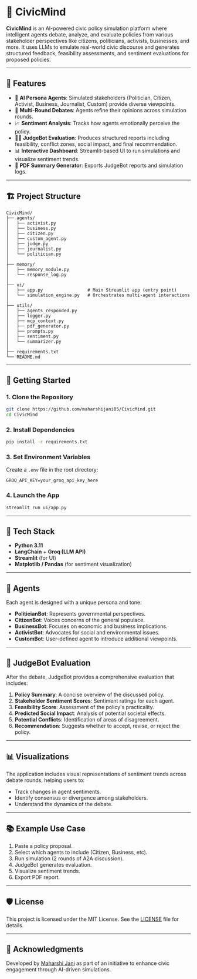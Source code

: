 # 🧠 CivicMind

**CivicMind** is an AI-powered civic policy simulation platform where intelligent agents debate, analyze, and evaluate policies from various stakeholder perspectives like citizens, politicians, activists, businesses, and more. It uses LLMs to emulate real-world civic discourse and generates structured feedback, feasibility assessments, and sentiment evaluations for proposed policies.

---

## 🌟 Features

* 🤖 **AI Persona Agents**: Simulated stakeholders (Politician, Citizen, Activist, Business, Journalist, Custom) provide diverse viewpoints.
* 🔁 **Multi-Round Debates**: Agents refine their opinions across simulation rounds.
* 📈 **Sentiment Analysis**: Tracks how agents emotionally perceive the policy.
* 🧑‍⚖️ **JudgeBot Evaluation**: Produces structured reports including feasibility, conflict zones, social impact, and final recommendation.
* 📊 **Interactive Dashboard**: Streamlit-based UI to run simulations and visualize sentiment trends.
* 📄 **PDF Summary Generator**: Exports JudgeBot reports and simulation logs.

---

## 🏗️ Project Structure

```
CivicMind/
├── agents/
│   ├── activist.py
│   ├── business.py
│   ├── citizen.py
│   ├── custom_agent.py
│   ├── judge.py
│   ├── journalist.py
│   └── politician.py
│
├── memory/
│   ├── memory_module.py
│   └── response_log.py
│
├── ui/
│   ├── app.py                 # Main Streamlit app (entry point)
│   └── simulation_engine.py   # Orchestrates multi-agent interactions
│
├── utils/
│   ├── agents_responded.py
│   ├── logger.py
│   ├── mcp_context.py
│   ├── pdf_generator.py
│   ├── prompts.py
│   ├── sentiment.py
│   └── summarizer.py
│
├── requirements.txt
└── README.md
```

---

## 🚀 Getting Started

### 1. Clone the Repository

```bash
git clone https://github.com/maharshijani05/CivicMind.git
cd CivicMind
```

### 2. Install Dependencies

```bash
pip install -r requirements.txt
```

### 3. Set Environment Variables

Create a `.env` file in the root directory:

```env
GROQ_API_KEY=your_groq_api_key_here
```

### 4. Launch the App

```bash
streamlit run ui/app.py
```

---

## 🧪 Tech Stack

* **Python 3.11**
* **LangChain** + **Groq (LLM API)**
* **Streamlit** (for UI)
* **Matplotlib / Pandas** (for sentiment visualization)

---

## 🤖 Agents

Each agent is designed with a unique persona and tone:

* **PoliticianBot**: Represents governmental perspectives.
* **CitizenBot**: Voices concerns of the general populace.
* **BusinessBot**: Focuses on economic and business implications.
* **ActivistBot**: Advocates for social and environmental issues.
* **CustomBot**: User-defined agent to introduce additional viewpoints.

---

## 🧠 JudgeBot Evaluation

After the debate, JudgeBot provides a comprehensive evaluation that includes:

1. **Policy Summary**: A concise overview of the discussed policy.
2. **Stakeholder Sentiment Scores**: Sentiment ratings for each agent.
3. **Feasibility Score**: Assessment of the policy's practicality.
4. **Predicted Social Impact**: Analysis of potential societal effects.
5. **Potential Conflicts**: Identification of areas of disagreement.
6. **Recommendation**: Suggests whether to accept, revise, or reject the policy.

---

## 📊 Visualizations

The application includes visual representations of sentiment trends across debate rounds, helping users to:

* Track changes in agent sentiments.
* Identify consensus or divergence among stakeholders.
* Understand the dynamics of the debate.

---

## 📚 Example Use Case

1. Paste a policy proposal.
2. Select which agents to include (Citizen, Business, etc).
3. Run simulation (2 rounds of A2A discussion).
4. JudgeBot generates evaluation.
5. Visualize sentiment trends.
6. Export PDF report.

---

## 🛡️ License

This project is licensed under the MIT License. See the [LICENSE](LICENSE) file for details.

---

## 🙌 Acknowledgments

Developed by [Maharshi Jani](https://github.com/maharshijani05) as part of an initiative to enhance civic engagement through AI-driven simulations.
